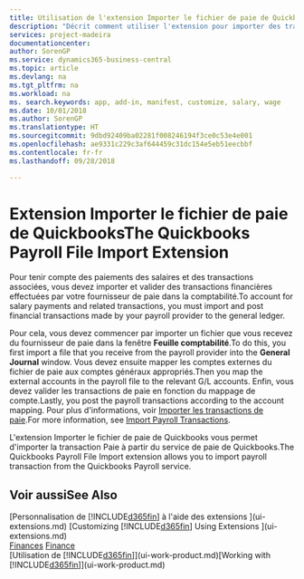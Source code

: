 ```yaml
---
title: Utilisation de l'extension Importer le fichier de paie de Quickbooks | Microsoft Docs
description: "Décrit comment utiliser l'extension pour importer des transactions de salaire et de paie à partir du service de paie de Quickbooks."
services: project-madeira
documentationcenter: 
author: SorenGP
ms.service: dynamics365-business-central
ms.topic: article
ms.devlang: na
ms.tgt_pltfrm: na
ms.workload: na
ms. search.keywords: app, add-in, manifest, customize, salary, wage
ms.date: 10/01/2018
ms.author: SorenGP
ms.translationtype: HT
ms.sourcegitcommit: 9dbd92409ba02281f008246194f3ce0c53e4e001
ms.openlocfilehash: ae9331c229c3af644459c31dc154e5eb51eecbbf
ms.contentlocale: fr-fr
ms.lasthandoff: 09/28/2018

---
```

# <a name="the-quickbooks-payroll-file-import-extension"></a><span data-ttu-id="3a767-103">Extension Importer le fichier de paie de Quickbooks</span><span class="sxs-lookup"><span data-stu-id="3a767-103">The Quickbooks Payroll File Import Extension</span></span>
<span data-ttu-id="3a767-104">Pour tenir compte des paiements des salaires et des transactions associées, vous devez importer et valider des transactions financières effectuées par votre fournisseur de paie dans la comptabilité.</span><span class="sxs-lookup"><span data-stu-id="3a767-104">To account for salary payments and related transactions, you must import and post financial transactions made by your payroll provider to the general ledger.</span></span>

<span data-ttu-id="3a767-105">Pour cela, vous devez commencer par importer un fichier que vous recevez du fournisseur de paie dans la fenêtre **Feuille comptabilité**.</span><span class="sxs-lookup"><span data-stu-id="3a767-105">To do this, you first import a file that you receive from the payroll provider into the **General Journal** window.</span></span> <span data-ttu-id="3a767-106">Vous devez ensuite mapper les comptes externes du fichier de paie aux comptes généraux appropriés.</span><span class="sxs-lookup"><span data-stu-id="3a767-106">Then you map the external accounts in the payroll file to the relevant G/L accounts.</span></span> <span data-ttu-id="3a767-107">Enfin, vous devez valider les transactions de paie en fonction du mappage de compte.</span><span class="sxs-lookup"><span data-stu-id="3a767-107">Lastly, you post the payroll transactions according to the account mapping.</span></span> <span data-ttu-id="3a767-108">Pour plus d'informations, voir [Importer les transactions de paie](finance-how-import-payroll-transactions.md).</span><span class="sxs-lookup"><span data-stu-id="3a767-108">For more information, see [Import Payroll Transactions](finance-how-import-payroll-transactions.md).</span></span>

<span data-ttu-id="3a767-109">L'extension Importer le fichier de paie de Quickbooks vous permet d'importer la transaction Paie à partir du service de paie de Quickbooks.</span><span class="sxs-lookup"><span data-stu-id="3a767-109">The Quickbooks Payroll File Import extension allows you to import payroll transaction from the Quickbooks Payroll service.</span></span>

## <a name="see-also"></a><span data-ttu-id="3a767-110">Voir aussi</span><span class="sxs-lookup"><span data-stu-id="3a767-110">See Also</span></span>
<span data-ttu-id="3a767-111">[Personnalisation de [!INCLUDE[d365fin](includes/d365fin_md.md)] à l'aide des extensions ](ui-extensions.md)  </span><span class="sxs-lookup"><span data-stu-id="3a767-111">[Customizing [!INCLUDE[d365fin](includes/d365fin_md.md)] Using Extensions ](ui-extensions.md)  </span></span>  
<span data-ttu-id="3a767-112">[Finances](finance.md)  </span><span class="sxs-lookup"><span data-stu-id="3a767-112">[Finance](finance.md)  </span></span>  
<span data-ttu-id="3a767-113">[Utilisation de [!INCLUDE[d365fin](includes/d365fin_md.md)]](ui-work-product.md)</span><span class="sxs-lookup"><span data-stu-id="3a767-113">[Working with [!INCLUDE[d365fin](includes/d365fin_md.md)]](ui-work-product.md)</span></span>

